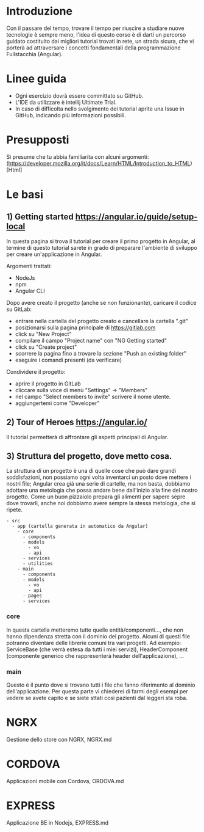 # Introduzione
Con il passare del tempo, trovare il tempo per riuscire a studiare nuove tecnologie è sempre meno, l'idea di questo corso è di darti un percorso guidato costituito dai migliori tutorial trovati in rete, un strada sicura, che vi porterà ad attraversare i concetti fondamentali della programmazione Fullstacchia (Angular).

# Linee guida
- Ogni esercizio dovrà essere committato su GitHub.
- L'IDE da utilizzare è intellij Ultimate Trial.
- In caso di difficolta nello svolgimento dei tutorial aprite una Issue in GitHub, indicando più informazioni possibili.

# Presupposti
Si presume che tu abbia familiarita con alcuni argomenti:
(https://developer.mozilla.org/it/docs/Learn/HTML/Introduction_to_HTML)[Html]

# Le basi  
## 1) Getting started https://angular.io/guide/setup-local
In questa pagina si trova il tutorial per creare il primo progetto in Angular, al termine di questo tutorial sarete in grado di preparare l'ambiente di sviluppo per creare un'applicazione in Angular.

Argomenti trattati:
- NodeJs
- npm
- Angular CLI

Dopo avere creato il progetto (anche se non funzionante), caricare il codice su GitLab:
- entrare nella cartella del progetto creato e cancellare la cartella ".git"
- posizionarsi sulla pagina principale di https://gitlab.com
- click su "New Project"
- compilare il campo "Project name" con "NG Getting started"
- click su "Create project"
- scorrere la pagina fino a trovare la sezione "Push an existing folder"
- eseguire i comandi presenti (da verificare)

Condividere il progetto:
- aprire il progetto in GitLab
- cliccare sulla voce di menù "Settings" -> "Members"
- nel campo "Select members to invite" scrivere il nome utente.
- aggiungertemi come "Developer"


## 2) Tour of Heroes https://angular.io/
Il tutorial permetterà di affrontare gli aspetti principali di Angular.

## 3) Struttura del progetto, dove metto cosa.
La struttura di un progetto è una di quelle cose che può dare grandi soddisfazioni, non possiamo ogni volta inventarci un posto dove mettere i nostri file; Angular crea già una serie di cartelle, ma non basta, dobbiamo adottare una metologia che possa andare bene dall'inizio alla fine del nostro progetto. Come un buon pizzaiolo prepara gli alimenti per sapere sepre dove trovarli, anche noi dobbiamo avere sempre la stessa metologia, che si ripete.
```
- src
  - app (cartella generata in automatico da Angular)
    - core
      - components
      - models
        - vo
        - api
      - services
      - utilities
    - main
      - components
      - models
        - vo
        - api
      - pages
      - services 
```
### core
In questa cartella metteremo tutte quelle entità/componenti..., che non hanno dipendenza stretta con il dominio del progetto.
Alcuni di questi file potranno diventare delle librerie comuni tra vari progetti.
Ad esempio: ServiceBase (che verrà estesa da tutti i miei servizi), HeaderComponent (componente generico che rappresenterà header dell'applicazione), ...

### main
Questo è il punto dove si trovano tutti i file che fanno riferimento al dominio dell'applicazione.
Per questa parte vi chiederei di farmi degli esempi per vedere se avete capito e se siete sttati così pazienti dal leggeri sta roba.

# NGRX
Gestione dello store con NGRX, NGRX.md

# CORDOVA
Applicazioni mobile con Cordova, ORDOVA.md
    
# EXPRESS
Applicazione BE in Nodejs, EXPRESS.md



